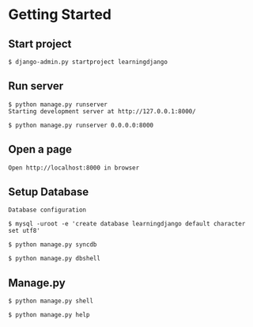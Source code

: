 Getting Started
===============

Start project
-------------

    $ django-admin.py startproject learningdjango

Run server
----------

    $ python manage.py runserver
    Starting development server at http://127.0.0.1:8000/

    $ python manage.py runserver 0.0.0.0:8000

Open a page
-----------

    Open http://localhost:8000 in browser

Setup Database
--------------

    Database configuration

    $ mysql -uroot -e 'create database learningdjango default character set utf8'

    $ python manage.py syncdb

    $ python manage.py dbshell

Manage.py
---------

    $ python manage.py shell

    $ python manage.py help
